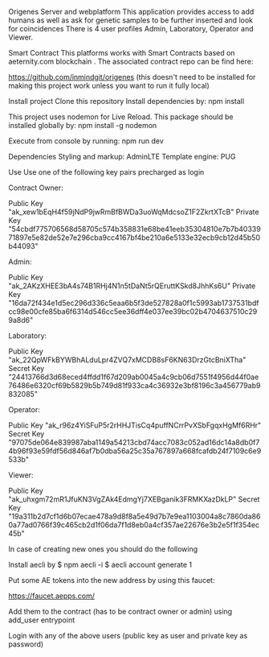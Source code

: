 Origenes
Server and webplatform
This application provides access to add humans as well as ask for genetic samples to be further inserted and look for coincidences There is 4 user profiles Admin, Laboratory, Operator and Viewer.

Smart Contract
This platforms works with Smart Contracts based on aeternity.com blockchain . The associated contract repo can be find here:

https://github.com/inmindgit/origenes (this doesn't need to be installed for making this project work unless you want to run it fully local)

Install project
Clone this repository
Install dependencies by:
npm install

This project uses nodemon for Live Reload. This package should be installed globally by:
npm install -g nodemon

Execute from console by running:
npm run dev

Dependencies
Styling and markup: AdminLTE Template engine: PUG

Use
Use one of the following key pairs precharged as login

Contract Owner:

Public Key "ak_xew1bEqH4f59jNdP9jwRmBfBWDa3uoWqMdcsoZ1F2ZkrtXTcB" Private Key "54cbdf775706568d58705c574b358831e68be41eeb35304810e7b7b4033971897e5e82de52e7e296cba9cc4167bf4be210a6e5133e32ecb9cb12d45b50b44093"

Admin:

Public Key "ak_2AKzXHEE3bA4s74B1RHj4N1n5tDaNt5rQEruttKSkd8JhhKs6U" Private Key "16da72f434e1d5ec296d336c5eaa6b5f3de527828a0f1c5993ab1737531bdfcc98e00cfe85ba6f6314d546cc5ee36dff4e037ee39bc02b4704637510c299a8d6"

Laboratory:

Public Key "ak_22QpWFkBYWBhALduLpr4ZVQ7xMCDB8sF6KN63DrzGtcBniXTha" Secret Key "24413766d3d68eced4ffdd1f67d209ab0045a4c9cb06d7551f4956d44f0ae76486e6320cf69b5829b5b749d81f933ca4c36932e3bf8196c3a456779ab9832085"

Operator:

Public Key "ak_r96z4YiSFuP5r2rHHJTisCq4puffNCrrPvXSbFgqxHgMf6RHr" Secret Key "97075de064e839987aba1149a54213cbd74acc7083c052ad16dc14a8db0f74b96f93e59fdf56d846af7b0dba56a25c35a767897a668fcafdb24f7109c6e9533b"

Viewer:

Public Key "ak_uhxgm72mR1JfuKN3VgZAk4EdmgYj7XEBganik3FRMKXazDkLP" Secret Key "19a311b2d7cf1d6b07ecae478a9d8f8a5e49d7b7e9ea1103004a8c7860da860a77ad0766f39c465cb2d1f06da7f1d8eb0a4cf357ae22676e3b2e5f1f354ec45b"

In case of creating new ones you should do the following

Install aecli by $ npm aecli -i $ aecli account generate 1

Put some AE tokens into the new address by using this faucet:

https://faucet.aepps.com/

Add them to the contract (has to be contract owner or admin) using add_user entrypoint

Login with any of the above users (public key as user and private key as password)